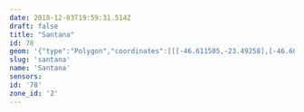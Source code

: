 ```yaml
---
date: 2018-12-03T19:59:31.514Z
draft: false
title: "Santana"
id: 78
geom: '{"type":"Polygon","coordinates":[[[-46.611505,-23.49258],[-46.609471,-23.487944],[-46.611035,-23.487313],[-46.61114,-23.487321],[-46.611267,-23.487456],[-46.61141,-23.487504],[-46.612905,-23.48649],[-46.615441,-23.484913],[-46.615515,-23.484915],[-46.614748,-23.484233],[-46.613869,-23.483634],[-46.612479,-23.481468],[-46.612281,-23.481298],[-46.612358,-23.481197],[-46.621893,-23.479257],[-46.622039,-23.479702],[-46.62194,-23.481336],[-46.622241,-23.482302],[-46.623227,-23.481537],[-46.623752,-23.480934],[-46.624676,-23.480443],[-46.625086,-23.48037],[-46.626172,-23.480349],[-46.62678,-23.480547],[-46.62724,-23.480922],[-46.628204,-23.481319],[-46.629605,-23.482439],[-46.630157,-23.482769],[-46.630517,-23.482842],[-46.630933,-23.482769],[-46.632802,-23.483152],[-46.634763,-23.483176],[-46.635338,-23.483288],[-46.635827,-23.483467],[-46.636426,-23.483819],[-46.636781,-23.48412],[-46.637487,-23.485058],[-46.638102,-23.485632],[-46.640104,-23.486655],[-46.640845,-23.486807],[-46.645452,-23.487042],[-46.646362,-23.48734],[-46.64771,-23.488227],[-46.651238,-23.488817],[-46.650779,-23.490258],[-46.648905,-23.492556],[-46.64831,-23.493135],[-46.64873,-23.493994],[-46.645245,-23.49605],[-46.643482,-23.50126],[-46.641116,-23.504906],[-46.641575,-23.505174],[-46.642147,-23.505742],[-46.642677,-23.506139],[-46.643345,-23.506492],[-46.649793,-23.507795],[-46.649515,-23.508187],[-46.64902,-23.508338],[-46.650154,-23.508866],[-46.649471,-23.50971],[-46.650476,-23.509815],[-46.650603,-23.509968],[-46.650257,-23.512933],[-46.650183,-23.512924],[-46.649833,-23.51556],[-46.651565,-23.515619],[-46.652721,-23.515954],[-46.653781,-23.515938],[-46.653906,-23.516787],[-46.641072,-23.518513],[-46.640455,-23.51843],[-46.635862,-23.518673],[-46.624296,-23.519425],[-46.623263,-23.519425],[-46.622016,-23.51922],[-46.620238,-23.518822],[-46.618919,-23.518844],[-46.618843,-23.518003],[-46.61873,-23.517924],[-46.618901,-23.517281],[-46.620791,-23.514858],[-46.621038,-23.51439],[-46.621134,-23.513948],[-46.621086,-23.513727],[-46.621118,-23.511569],[-46.621163,-23.511519],[-46.620948,-23.511341],[-46.6161,-23.509047],[-46.615734,-23.508735],[-46.615377,-23.508222],[-46.61499,-23.504427],[-46.615432,-23.501462],[-46.61553,-23.50155],[-46.615438,-23.501422],[-46.615473,-23.501187],[-46.613907,-23.499184],[-46.613289,-23.49826],[-46.613045,-23.498036],[-46.612416,-23.497028],[-46.612153,-23.496265],[-46.61183,-23.493814],[-46.611505,-23.49258]]]}'
slug: 'santana'
name: 'Santana'
sensors:
id: '78'
zone_id: '2'
---
```

		